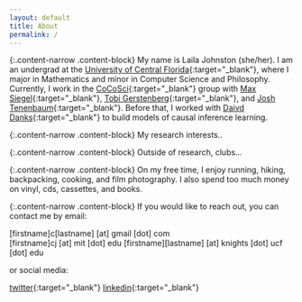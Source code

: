 ```yaml
---
layout: default
title: About
permalink: /
---
```


{:.content-narrow .content-block}
My name is Laila Johnston (she/her). I am an undergrad at the [University of Central Florida](https://www.ucf.edu/){:target="_blank"}, where I major in Mathematics and minor in Computer Science and Philosophy. Currently, I work in the [CoCoSci](http://cocosci.mit.edu/){:target="_blank"} group with [Max Siegel](http://web.mit.edu/maxs/www/){:target="_blank"}, [Tobi Gerstenberg](http://cicl.stanford.edu/member/tobias_gerstenberg/){:target="_blank"}, and [Josh Tenenbaum](http://cocosci.mit.edu/josh){:target="_blank"}. Before that, I worked with [Daivd Danks](https://www.daviddanks.org/){:target="_blank"} to build models of causal inference learning. 

{:.content-narrow .content-block}
My research interests..

{:.content-narrow .content-block}
Outside of research, clubs...

{:.content-narrow .content-block}
On my free time, I enjoy running, hiking, backpacking, cooking, and film photography. I also spend too much money on vinyl, cds, cassettes, and books. 

{:.content-narrow .content-block}
If you would like to reach out, you can contact me by email:

[firstname]c[lastname] [at] gmail [dot] com             
[firstname]cj [at] mit [dot] edu
[firstname][lastname] [at] knights [dot] ucf [dot] edu

or social media:

[twitter](https://twitter.com/lailacjohnston){:target="_blank"}
[linkedin](https://www.linkedin.com/in/lailacjohnston/){:target="_blank"}

<!-- {:.profile .content-mid} -->
<!-- ![naples](/imgs/naples.png) -->
